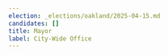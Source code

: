 ```yaml
---
election: _elections/oakland/2025-04-15.md
candidates: []
title: Mayor
label: City-Wide Office
---
```

